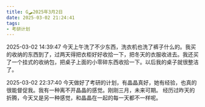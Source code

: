 ```yaml
---
title: G🛹2025年3月2日
date: 2025-03-02 21:24:41
tags:
- 考研计划
---
```


2025-03-02 14:39:47
今天上午洗了不少东西，洗衣机也洗了裤子什么的。我买的收纳的东西到了，过两天得把衣柜好好收拾一下，把冬天的衣服收进去。我还买了一个挂式的收纳包，把桌子上面的小零碎东西收拾一下。以后我的桌子就很整洁了。

2025-03-02 22:37:40
今天做好了考研的计划，有晶晶真好，她有经验，也真的很能督促我。我有一种离不开晶晶的感觉。刚刚三月，未来可期。
经历过昨天的折腾，今天又是另一种感觉，和晶晶在一起的每一天都不一样呢。
